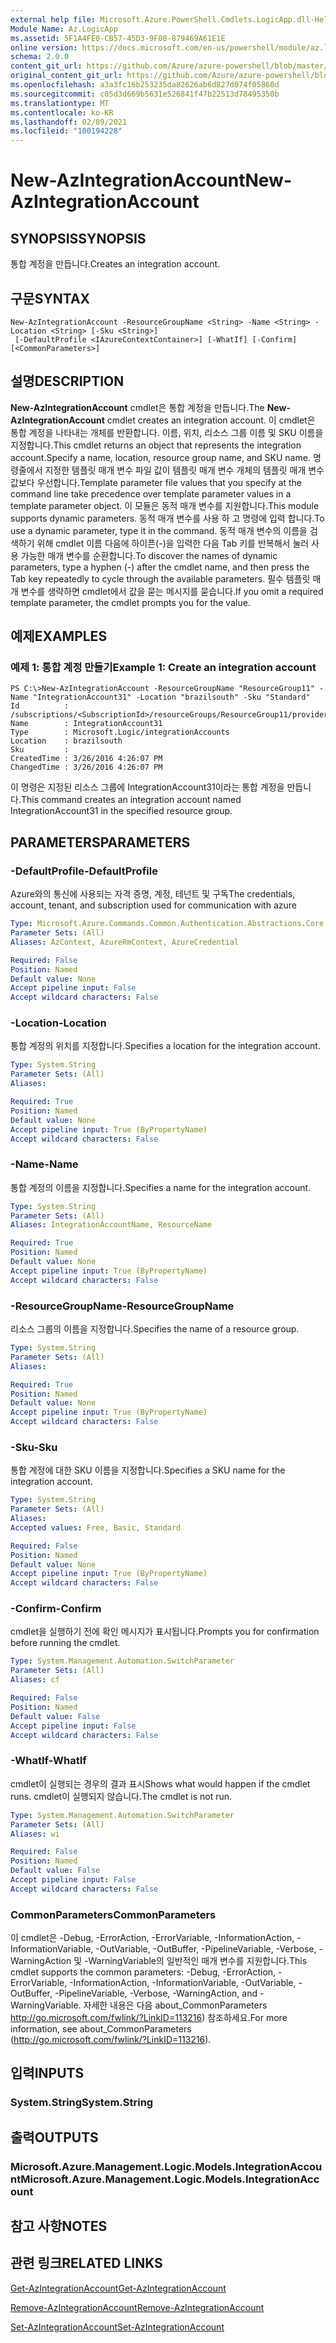 ```yaml
---
external help file: Microsoft.Azure.PowerShell.Cmdlets.LogicApp.dll-Help.xml
Module Name: Az.LogicApp
ms.assetid: 5F1A4FE0-CB57-45D3-9F08-879469A61E1E
online version: https://docs.microsoft.com/en-us/powershell/module/az.logicapp/new-azintegrationaccount
schema: 2.0.0
content_git_url: https://github.com/Azure/azure-powershell/blob/master/src/LogicApp/LogicApp/help/New-AzIntegrationAccount.md
original_content_git_url: https://github.com/Azure/azure-powershell/blob/master/src/LogicApp/LogicApp/help/New-AzIntegrationAccount.md
ms.openlocfilehash: a3a3fc16b253235da82626ab6d827d074f05860d
ms.sourcegitcommit: c05d3d669b5631e526841f47b22513d78495350b
ms.translationtype: MT
ms.contentlocale: ko-KR
ms.lasthandoff: 02/09/2021
ms.locfileid: "100194228"
---
```

# <span data-ttu-id="c88bf-101">New-AzIntegrationAccount</span><span class="sxs-lookup"><span data-stu-id="c88bf-101">New-AzIntegrationAccount</span></span>

## <span data-ttu-id="c88bf-102">SYNOPSIS</span><span class="sxs-lookup"><span data-stu-id="c88bf-102">SYNOPSIS</span></span>
<span data-ttu-id="c88bf-103">통합 계정을 만듭니다.</span><span class="sxs-lookup"><span data-stu-id="c88bf-103">Creates an integration account.</span></span>

## <span data-ttu-id="c88bf-104">구문</span><span class="sxs-lookup"><span data-stu-id="c88bf-104">SYNTAX</span></span>

```
New-AzIntegrationAccount -ResourceGroupName <String> -Name <String> -Location <String> [-Sku <String>]
 [-DefaultProfile <IAzureContextContainer>] [-WhatIf] [-Confirm] [<CommonParameters>]
```

## <span data-ttu-id="c88bf-105">설명</span><span class="sxs-lookup"><span data-stu-id="c88bf-105">DESCRIPTION</span></span>
<span data-ttu-id="c88bf-106">**New-AzIntegrationAccount** cmdlet은 통합 계정을 만듭니다.</span><span class="sxs-lookup"><span data-stu-id="c88bf-106">The **New-AzIntegrationAccount** cmdlet creates an integration account.</span></span>
<span data-ttu-id="c88bf-107">이 cmdlet은 통합 계정을 나타내는 개체를 반환합니다. 이름, 위치, 리소스 그룹 이름 및 SKU 이름을 지정합니다.</span><span class="sxs-lookup"><span data-stu-id="c88bf-107">This cmdlet returns an object that represents the integration account.Specify a name, location, resource group name, and SKU name.</span></span>
<span data-ttu-id="c88bf-108">명령줄에서 지정한 템플릿 매개 변수 파일 값이 템플릿 매개 변수 개체의 템플릿 매개 변수 값보다 우선합니다.</span><span class="sxs-lookup"><span data-stu-id="c88bf-108">Template parameter file values that you specify at the command line take precedence over template parameter values in a template parameter object.</span></span>
<span data-ttu-id="c88bf-109">이 모듈은 동적 매개 변수를 지원합니다.</span><span class="sxs-lookup"><span data-stu-id="c88bf-109">This module supports dynamic parameters.</span></span>
<span data-ttu-id="c88bf-110">동적 매개 변수를 사용 하 고 명령에 입력 합니다.</span><span class="sxs-lookup"><span data-stu-id="c88bf-110">To use a dynamic parameter, type it in the command.</span></span>
<span data-ttu-id="c88bf-111">동적 매개 변수의 이름을 검색하기 위해 cmdlet 이름 다음에 하이픈(-)을 입력한 다음 Tab 키를 반복해서 눌러 사용 가능한 매개 변수를 순환합니다.</span><span class="sxs-lookup"><span data-stu-id="c88bf-111">To discover the names of dynamic parameters, type a hyphen (-) after the cmdlet name, and then press the Tab key repeatedly to cycle through the available parameters.</span></span>
<span data-ttu-id="c88bf-112">필수 템플릿 매개 변수를 생략하면 cmdlet에서 값을 묻는 메시지를 묻습니다.</span><span class="sxs-lookup"><span data-stu-id="c88bf-112">If you omit a required template parameter, the cmdlet prompts you for the value.</span></span>

## <span data-ttu-id="c88bf-113">예제</span><span class="sxs-lookup"><span data-stu-id="c88bf-113">EXAMPLES</span></span>

### <span data-ttu-id="c88bf-114">예제 1: 통합 계정 만들기</span><span class="sxs-lookup"><span data-stu-id="c88bf-114">Example 1: Create an integration account</span></span>
```
PS C:\>New-AzIntegrationAccount -ResourceGroupName "ResourceGroup11" -Name "IntegrationAccount31" -Location "brazilsouth" -Sku "Standard"
Id          : /subscriptions/<SubscriptionId>/resourceGroups/ResourceGroup11/providers/Microsoft.Logic/integrationAccounts/IntegrationAccount31
Name        : IntegrationAccount31
Type        : Microsoft.Logic/integrationAccounts
Location    : brazilsouth
Sku         : 
CreatedTime : 3/26/2016 4:26:07 PM
ChangedTime : 3/26/2016 4:26:07 PM
```

<span data-ttu-id="c88bf-115">이 명령은 지정된 리소스 그룹에 IntegrationAccount31이라는 통합 계정을 만듭니다.</span><span class="sxs-lookup"><span data-stu-id="c88bf-115">This command creates an integration account named IntegrationAccount31 in the specified resource group.</span></span>

## <span data-ttu-id="c88bf-116">PARAMETERS</span><span class="sxs-lookup"><span data-stu-id="c88bf-116">PARAMETERS</span></span>

### <span data-ttu-id="c88bf-117">-DefaultProfile</span><span class="sxs-lookup"><span data-stu-id="c88bf-117">-DefaultProfile</span></span>
<span data-ttu-id="c88bf-118">Azure와의 통신에 사용되는 자격 증명, 계정, 테넌트 및 구독</span><span class="sxs-lookup"><span data-stu-id="c88bf-118">The credentials, account, tenant, and subscription used for communication with azure</span></span>

```yaml
Type: Microsoft.Azure.Commands.Common.Authentication.Abstractions.Core.IAzureContextContainer
Parameter Sets: (All)
Aliases: AzContext, AzureRmContext, AzureCredential

Required: False
Position: Named
Default value: None
Accept pipeline input: False
Accept wildcard characters: False
```

### <span data-ttu-id="c88bf-119">-Location</span><span class="sxs-lookup"><span data-stu-id="c88bf-119">-Location</span></span>
<span data-ttu-id="c88bf-120">통합 계정의 위치를 지정합니다.</span><span class="sxs-lookup"><span data-stu-id="c88bf-120">Specifies a location for the integration account.</span></span>

```yaml
Type: System.String
Parameter Sets: (All)
Aliases:

Required: True
Position: Named
Default value: None
Accept pipeline input: True (ByPropertyName)
Accept wildcard characters: False
```

### <span data-ttu-id="c88bf-121">-Name</span><span class="sxs-lookup"><span data-stu-id="c88bf-121">-Name</span></span>
<span data-ttu-id="c88bf-122">통합 계정의 이름을 지정합니다.</span><span class="sxs-lookup"><span data-stu-id="c88bf-122">Specifies a name for the integration account.</span></span>

```yaml
Type: System.String
Parameter Sets: (All)
Aliases: IntegrationAccountName, ResourceName

Required: True
Position: Named
Default value: None
Accept pipeline input: True (ByPropertyName)
Accept wildcard characters: False
```

### <span data-ttu-id="c88bf-123">-ResourceGroupName</span><span class="sxs-lookup"><span data-stu-id="c88bf-123">-ResourceGroupName</span></span>
<span data-ttu-id="c88bf-124">리소스 그룹의 이름을 지정합니다.</span><span class="sxs-lookup"><span data-stu-id="c88bf-124">Specifies the name of a resource group.</span></span>

```yaml
Type: System.String
Parameter Sets: (All)
Aliases:

Required: True
Position: Named
Default value: None
Accept pipeline input: True (ByPropertyName)
Accept wildcard characters: False
```

### <span data-ttu-id="c88bf-125">-Sku</span><span class="sxs-lookup"><span data-stu-id="c88bf-125">-Sku</span></span>
<span data-ttu-id="c88bf-126">통합 계정에 대한 SKU 이름을 지정합니다.</span><span class="sxs-lookup"><span data-stu-id="c88bf-126">Specifies a SKU name for the integration account.</span></span>

```yaml
Type: System.String
Parameter Sets: (All)
Aliases:
Accepted values: Free, Basic, Standard

Required: False
Position: Named
Default value: None
Accept pipeline input: True (ByPropertyName)
Accept wildcard characters: False
```

### <span data-ttu-id="c88bf-127">-Confirm</span><span class="sxs-lookup"><span data-stu-id="c88bf-127">-Confirm</span></span>
<span data-ttu-id="c88bf-128">cmdlet을 실행하기 전에 확인 메시지가 표시됩니다.</span><span class="sxs-lookup"><span data-stu-id="c88bf-128">Prompts you for confirmation before running the cmdlet.</span></span>

```yaml
Type: System.Management.Automation.SwitchParameter
Parameter Sets: (All)
Aliases: cf

Required: False
Position: Named
Default value: False
Accept pipeline input: False
Accept wildcard characters: False
```

### <span data-ttu-id="c88bf-129">-WhatIf</span><span class="sxs-lookup"><span data-stu-id="c88bf-129">-WhatIf</span></span>
<span data-ttu-id="c88bf-130">cmdlet이 실행되는 경우의 결과 표시</span><span class="sxs-lookup"><span data-stu-id="c88bf-130">Shows what would happen if the cmdlet runs.</span></span>
<span data-ttu-id="c88bf-131">cmdlet이 실행되지 않습니다.</span><span class="sxs-lookup"><span data-stu-id="c88bf-131">The cmdlet is not run.</span></span>

```yaml
Type: System.Management.Automation.SwitchParameter
Parameter Sets: (All)
Aliases: wi

Required: False
Position: Named
Default value: False
Accept pipeline input: False
Accept wildcard characters: False
```

### <span data-ttu-id="c88bf-132">CommonParameters</span><span class="sxs-lookup"><span data-stu-id="c88bf-132">CommonParameters</span></span>
<span data-ttu-id="c88bf-133">이 cmdlet은 -Debug, -ErrorAction, -ErrorVariable, -InformationAction, -InformationVariable, -OutVariable, -OutBuffer, -PipelineVariable, -Verbose, -WarningAction 및 -WarningVariable의 일반적인 매개 변수를 지원합니다.</span><span class="sxs-lookup"><span data-stu-id="c88bf-133">This cmdlet supports the common parameters: -Debug, -ErrorAction, -ErrorVariable, -InformationAction, -InformationVariable, -OutVariable, -OutBuffer, -PipelineVariable, -Verbose, -WarningAction, and -WarningVariable.</span></span> <span data-ttu-id="c88bf-134">자세한 내용은 다음 about_CommonParameters http://go.microsoft.com/fwlink/?LinkID=113216) 참조하세요.</span><span class="sxs-lookup"><span data-stu-id="c88bf-134">For more information, see about_CommonParameters (http://go.microsoft.com/fwlink/?LinkID=113216).</span></span>

## <span data-ttu-id="c88bf-135">입력</span><span class="sxs-lookup"><span data-stu-id="c88bf-135">INPUTS</span></span>

### <span data-ttu-id="c88bf-136">System.String</span><span class="sxs-lookup"><span data-stu-id="c88bf-136">System.String</span></span>

## <span data-ttu-id="c88bf-137">출력</span><span class="sxs-lookup"><span data-stu-id="c88bf-137">OUTPUTS</span></span>

### <span data-ttu-id="c88bf-138">Microsoft.Azure.Management.Logic.Models.IntegrationAccount</span><span class="sxs-lookup"><span data-stu-id="c88bf-138">Microsoft.Azure.Management.Logic.Models.IntegrationAccount</span></span>

## <span data-ttu-id="c88bf-139">참고 사항</span><span class="sxs-lookup"><span data-stu-id="c88bf-139">NOTES</span></span>

## <span data-ttu-id="c88bf-140">관련 링크</span><span class="sxs-lookup"><span data-stu-id="c88bf-140">RELATED LINKS</span></span>

[<span data-ttu-id="c88bf-141">Get-AzIntegrationAccount</span><span class="sxs-lookup"><span data-stu-id="c88bf-141">Get-AzIntegrationAccount</span></span>](./Get-AzIntegrationAccount.md)

[<span data-ttu-id="c88bf-142">Remove-AzIntegrationAccount</span><span class="sxs-lookup"><span data-stu-id="c88bf-142">Remove-AzIntegrationAccount</span></span>](./Remove-AzIntegrationAccount.md)

[<span data-ttu-id="c88bf-143">Set-AzIntegrationAccount</span><span class="sxs-lookup"><span data-stu-id="c88bf-143">Set-AzIntegrationAccount</span></span>](./Set-AzIntegrationAccount.md)


